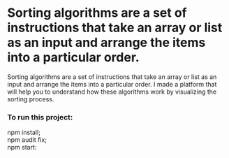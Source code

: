 <h1> Sorting algorithms are a set of instructions that take an array or list as an input and arrange the items into a particular order.</h1>
 Sorting algorithms are a set of instructions that take an array or list as an input and arrange the items into a particular order.
 I made a platform that will help you to understand how these algorithms work by visualizing the sorting process.<br/>
 
 <h3>To run this project:</h3>
 npm install;<br/>
 npm audit fix;<br/>
 npm start:<br/>
